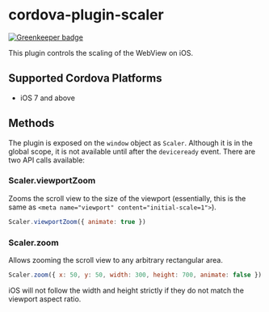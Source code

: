 # cordova-plugin-scaler

[![Greenkeeper badge](https://badges.greenkeeper.io/appfolio/cordova-plugin-scaler.svg)](https://greenkeeper.io/)

This plugin controls the scaling of the WebView on iOS.

## Supported Cordova Platforms
* iOS 7 and above

## Methods
The plugin is exposed on the `window` object as `Scaler`.
Although it is in the global scope, it is not available until after the `deviceready` event.
There are two API calls available:

### Scaler.viewportZoom
Zooms the scroll view to the size of the viewport (essentially, this is the same as `<meta name="viewport" content="initial-scale=1">`).

```js
Scaler.viewportZoom({ animate: true })
```

### Scaler.zoom
Allows zooming the scroll view to any arbitrary rectangular area.

```js
Scaler.zoom({ x: 50, y: 50, width: 300, height: 700, animate: false })
```

iOS will not follow the width and height strictly if they do not match the viewport aspect ratio.
